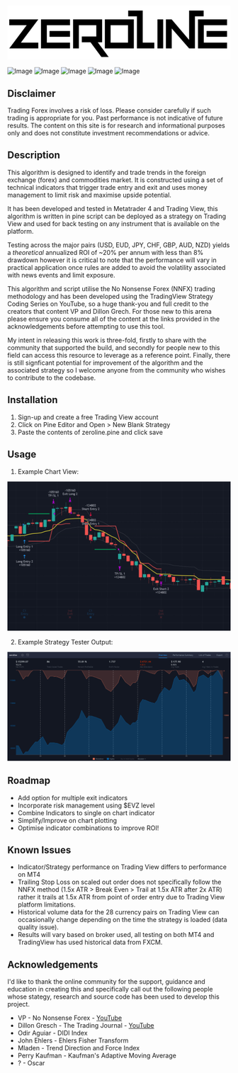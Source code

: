 ![Image](logo.png)

![Image](https://img.shields.io/github/issues/sharkpunch5/zeroline) ![Image](https://img.shields.io/github/license/sharkpunch5/zeroline) ![Image](https://img.shields.io/badge/language-pinescript-blue) ![Image](https://img.shields.io/badge/platform-tradingview-blueviolet) ![Image](https://img.shields.io/maintenance/no/2021)

## Disclaimer
Trading Forex involves a risk of loss. Please consider carefully if such trading is appropriate for you. Past performance is not indicative of future results. The content on this site is for research and informational purposes only and does not constitute investment recommendations or advice.

## Description
This algorithm is designed to identify and trade trends in the foreign exchange (forex) and commodities market. It is constructed using a set of technical indicators that trigger trade entry and exit and uses money management to limit risk and maximise upside potential.

It has been developed and tested in Metatrader 4 and Trading View, this algorithm is written in pine script can be deployed as a strategy on Trading View and used for back testing on any instrument that is available on the platform. 

Testing across the major pairs (USD, EUD, JPY, CHF, GBP, AUD, NZD) yields a *theoretical* annualized ROI of ~20% per annum with less than 8% drawdown however it is critical to note that the performance will vary in practical application once rules are added to avoid the volatility associated with news events and limit exposure.

This algorithm and script utilise the No Nonsense Forex (NNFX) trading methodology and has been developed using the TradingView Strategy Coding Series on YouTube, so a huge thank-you and full credit to the creators that content VP and Dillon Grech. For those new to this arena please ensure you consume all of the content at the links provided in the acknowledgements before attempting to use this tool.

My intent in releasing this work is three-fold, firstly to share with the community that supported the build, and secondly for people new to this field can access this resource to leverage as a reference point. Finally, there is still signficant potential for improvement of the algorithm and the associated strategy so I welcome anyone from the community who wishes to contribute to the codebase.

## Installation

1) Sign-up and create a free Trading View account
2) Click on Pine Editor and Open > New Blank Strategy
3) Paste the contents of zeroline.pine and click save

## Usage

1) Example Chart View:

![Image](chart.png)

2) Example Strategy Tester Output:

![Image](strategy_tester.png)


## Roadmap
* Add option for multiple exit indicators
* Incorporate risk management using $EVZ level
* Combine Indicators to single on chart indicator
* Simplify/Improve on chart plotting
* Optimise indicator combinations to improve ROI!

## Known Issues
* Indicator/Strategy performance on Trading View  differs to performance on MT4 
* Trailing Stop Loss on scaled out order does not specifically follow the NNFX method (1.5x ATR > Break Even > Trail at 1.5x ATR after 2x ATR) rather it trails at 1.5x ATR from point of order entry due to Trading View platform limitations.
* Historical volume data for the 28 currency pairs on Trading View can occasionally change depending on the time the strategy is loaded (data quality issue).
* Results will vary based on broker used, all testing on both MT4 and TradingView has used historical data from FXCM.

## Acknowledgements
I'd like to thank the online community for the support, guidance and education in creating this and specifically call out the following people whose stategy, research and source code has been used to develop this project. 

* VP - No Nonsense Forex - [YouTube](https://www.youtube.com/channel/UCc8IRYpgBr4NGbaQFnd2b-A)
* Dillon Gresch - The Trading Journal - [YouTube](https://www.youtube.com/channel/UCl1a4qyx_HaodV0AN9ve46A)
* Odir Aguiar - DIDI Index
* John Ehlers - Ehlers Fisher Transform
* Mladen - Trend Direction and Force Index
* Perry Kaufman - Kaufman's Adaptive Moving Average
* ? - Oscar
